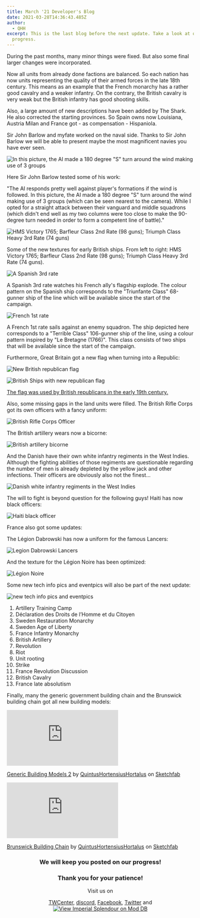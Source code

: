 ```yaml
---
title: March '21 Developer's Blog
date: 2021-03-28T14:36:43.485Z
author:
  - QHH
excerpt: This is the last blog before the next update. Take a look at our latest
  progress.
---
```

During the past months, many minor things were fixed. But also some final larger changes were incorporated. 

Now all units from already done factions are balanced. So each nation has now units representing the quality of their armed forces in the late 18th century. This means as an example that the French monarchy has a rather good cavalry and a weaker infantry. On the contrary, the British cavalry is very weak but the British infantry has good shooting skills.

Also, a large amount of new descriptions have been added by The Shark. He also corrected the starting provinces. So Spain owns now Louisiana, Austria Milan and France got - as compensation - Hispaniola.

Sir John Barlow and myfate worked on the naval side. Thanks to Sir John Barlow we will be able to present maybe the most magnificent navies you have ever seen.

![In this picture, the AI made a 180 degree "S" turn around the wind making use of 3 groups](../_img/naval1.jpg "In this picture, the AI made a 180 degree \\\\\"S\\\\\" turn around the wind making use of 3 groups")

Here Sir John Barlow tested some of his work: 

"The AI responds pretty well against player's formations if the wind is followed. In this picture, the AI made a 180 degree "S" turn around the wind making use of 3 groups (which can be seen nearest to the camera). While I opted for a straight attack between their vanguard and middle squadrons (which didn't end well as my two columns were too close to make the 90-degree turn needed in order to form a competent line of battle)."

![HMS Victory 1765; Barfleur Class 2nd Rate (98 guns); Triumph Class Heavy 3rd Rate (74 guns)](../_img/naval2.jpg "HMS Victory 1765; Barfleur Class 2nd Rate (98 guns); Triumph Class Heavy 3rd Rate (74 guns)")

Some of the new textures for early British ships. From left to right: HMS Victory 1765; Barfleur Class 2nd Rate (98 guns); Triumph Class Heavy 3rd Rate (74 guns).

![A Spanish 3rd rate](../_img/naval3.jpg "A Spanish 3rd rate")

A Spanish 3rd rate watches his French ally's flagship explode. The colour pattern on the Spanish ship corresponds to the "Triunfante Class" 68-gunner ship of the line which will be available since the start of the campaign.

![French 1st rate](../_img/naval4.jpg "French 1st rate")

A French 1st rate sails against an enemy squadron. The ship depicted here corresponds to a "Terrible Class" 106-gunner ship of the line, using a colour pattern inspired by "Le Bretagne (1766)". This class consists of two ships that will be available since the start of the campaign.

Furthermore, Great Britain got a new flag when turning into a Republic:

![New British republican flag](../_img/british-rep-flag-1.jpg "New British republican flag")

![British Ships with new republican flag](../_img/british-rep-flag-2.jpg "British Ships with new republican flag")

[The flag was used by British republicans in the early 19th century.](https://en.wikipedia.org/wiki/Republicanism_in_the_United_Kingdom#Revolutionary_republicanism,_1800%E2%80%931848)

Also, some missing gaps in the land units were filled. The British Rifle Corps got its own officers with a fancy uniform:

![British Rifle Corps Officer](../_img/british-rifle-corps-officer.jpg "British Rifle Corps Officer")

The British artillery wears now a bicorne:

![British artillery bicorne](../_img/british-artillery-bicorn.jpg "British artillery bicorne")

And the Danish have their own white infantry regiments in the West Indies. Although the fighting abilities of those regiments are questionable regarding the number of men is already depleted by the yellow jack and other infections. Their officers are obviously also not the finest...

![Danish white infantry regiments in the West Indies](../_img/denmark-white-west-indies-regiment.jpg "Danish white infantry regiments in the West Indies")

The will to fight is beyond question for the following guys! Haiti has now black officers:

![Haiti black officer](../_img/haiti-black-officer.jpg "Haiti black officer")

France also got some updates:

The Légion Dabrowski has now a uniform for the famous Lancers:

![Legion Dabrowski Lancers](../_img/legion-dabrowski-lancers.jpg "Legion Dabrowski Lancers")

And the texture for the Légion Noire has been optimized:

![Légion Noire](../_img/legion-noire.jpg "Légion Noire")

Some new tech info pics and eventpics will also be part of the next update:

![new tech info pics and eventpics](../_img/eventpics_new.png "new tech info pics and eventpics")

1. Artillery Training Camp
2. Déclaration des Droits de l’Homme et du Citoyen
3. Sweden Restauration Monarchy
4. Sweden Age of Liberty
5. France Infantry Monarchy
6. British Artillery
7. Revolution
8. Riot
9. Unit rooting
10. Strike
11. France Revolution Discussion
12. British Cavalry
13. France late absolutism

Finally, many the generic government building chain and the Brunswick building chain got all new building models:

<iframe title="Generic Building Models 2" frameborder="0" allowfullscreen mozallowfullscreen="true" webkitallowfullscreen="true" allow="fullscreen; autoplay; vr" src="https://sketchfab.com/models/b41e6d2ca5924d64a1b45a786f8c8d5b/embed">
</iframe>
<p>
<a href="https://sketchfab.com/3d-models/generic-building-models-2-b41e6d2ca5924d64a1b45a786f8c8d5b?utm_medium=embed&utm_campaign=share-popup&utm_content=b41e6d2ca5924d64a1b45a786f8c8d5b" target="_blank">Generic Building Models 2</a>
by <a href="https://sketchfab.com/QuintusHortensiusHortalus?utm_medium=embed&utm_campaign=share-popup&utm_content=b41e6d2ca5924d64a1b45a786f8c8d5b" target="_blank">QuintusHortensiusHortalus</a>
on <a href="https://sketchfab.com?utm_medium=embed&utm_campaign=share-popup&utm_content=b41e6d2ca5924d64a1b45a786f8c8d5b" target="_blank">Sketchfab</a>
</p>

<iframe title="Brunswick Building Chain" frameborder="0" allowfullscreen mozallowfullscreen="true" webkitallowfullscreen="true" allow="fullscreen; autoplay; vr" src="https://sketchfab.com/models/21c7abef0980434e82e61e307299301f/embed">
</iframe>
<p>
<a href="https://sketchfab.com/3d-models/brunswick-building-chain-21c7abef0980434e82e61e307299301f?utm_medium=embed&utm_campaign=share-popup&utm_content=21c7abef0980434e82e61e307299301f" target="_blank">Brunswick Building Chain</a>
by <a href="https://sketchfab.com/QuintusHortensiusHortalus?utm_medium=embed&utm_campaign=share-popup&utm_content=21c7abef0980434e82e61e307299301f" target="_blank"">QuintusHortensiusHortalus</a>
on <a href="https://sketchfab.com?utm_medium=embed&utm_campaign=share-popup&utm_content=21c7abef0980434e82e61e307299301f" target="_blank">Sketchfab</a>
</p>

<center>

### We will keep you posted on our progress!

### Thank you for your patience!

Visit us on 

[TWCenter](http://www.twcenter.net/forums/forumdisplay.php?1138-Imperial-Splendour), [discord](https://discord.gg/sY7CCbcH), [Facebook](https://www.facebook.com/imperialsplendour/), [Twitter](https://twitter.com/SplendourTeam) and [![View Imperial Splendour on Mod DB](https://button.moddb.com/popularity/medium/mods/20800.png)](https://www.moddb.com/mods/imperial-splendour)

</center>